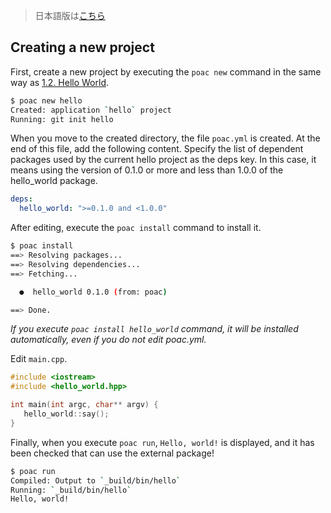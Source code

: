 > 日本語版は[こちら](https://doc.poac.pm/ja/guide/creating-a-new-project.html)

## Creating a new project

First, create a new project by executing the `poac new` command in the same way as [1.2. Hello World](../getting-started/hello-world.md).

```bash
$ poac new hello
Created: application `hello` project
Running: git init hello
```

When you move to the created directory, the file `poac.yml` is created.
At the end of this file, add the following content.
Specify the list of dependent packages used by the current hello project as the deps key.
In this case, it means using the version of 0.1.0 or more and less than 1.0.0 of the hello_world package.

```yaml
deps:
  hello_world: ">=0.1.0 and <1.0.0"
```

After editing, execute the `poac install` command to install it.

```bash
$ poac install
==> Resolving packages...
==> Resolving dependencies...
==> Fetching...

  ●  hello_world 0.1.0 (from: poac)

==> Done.
```

*If you execute `poac install hello_world` command, it will be installed automatically, even if you do not edit poac.yml.*


Edit `main.cpp`.

```cpp
#include <iostream>
#include <hello_world.hpp>

int main(int argc, char** argv) {
   hello_world::say();
}
```

Finally, when you execute `poac run`, `Hello, world!` is displayed, and it has been checked that can use the external package!

```bash
$ poac run
Compiled: Output to `_build/bin/hello`
Running: `_build/bin/hello`
Hello, world!
```
